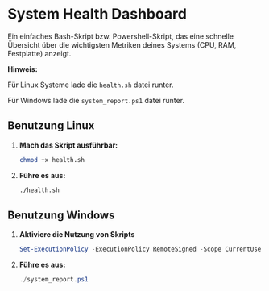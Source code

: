 # System Health Dashboard

Ein einfaches Bash-Skript bzw. Powershell-Skript, das eine schnelle Übersicht über die wichtigsten Metriken deines Systems (CPU, RAM, Festplatte) anzeigt.

**Hinweis:** 

Für Linux Systeme lade die `health.sh` datei runter. 

Für Windows lade die `system_report.ps1` datei runter.

## Benutzung Linux

1.  **Mach das Skript ausführbar:**
    ```bash
    chmod +x health.sh
    ```
2.  **Führe es aus:**
    ```bash
    ./health.sh
    ```

## Benutzung Windows

1. **Aktiviere die Nutzung von Skripts**
   ```powershell
   Set-ExecutionPolicy -ExecutionPolicy RemoteSigned -Scope CurrentUser
   ``` 
3.  **Führe es aus:**
    ```powershell
    ./system_report.ps1
    ```
